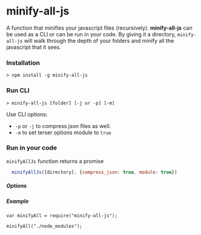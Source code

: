 # minify-all-js

A function that minifies your javascript files (recursively). **minify-all-js** can be used as a CLI or can be run in your code. By giving it a directory, `minify-all-js` will walk through the depth of your folders and minify all the javascript that it sees.

### Installation

    > npm install -g minify-all-js

### Run CLI

    > minify-all-js [folder] [-j or -p] [-m]

Use CLI options:
 - `-p` or `-j` to compress json files as well.
 - `-m` to set terser options module to `true`

### Run in your code
`minifyAllJs` function returns a promise 

```js
  minifyAllJs([directory], {compress_json: true, module: true})
```

##### Options


##### Example

    var minifyAll = require("minify-all-js");
    
    minifyAll("./node_modules");


